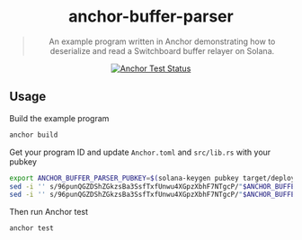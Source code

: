 <div align="center">

<!-- commonheader -->

<!-- commonheaderstop -->

# anchor-buffer-parser

> An example program written in Anchor demonstrating how to deserialize and read
> a Switchboard buffer relayer on Solana.

[![Anchor Test Status](https://github.com/switchboard-xyz/sbv2-solana/actions/workflows/anchor-test.yml/badge.svg)](https://github.com/switchboard-xyz/sbv2-solana/actions/workflows/anchor-test.yml)

</div>

## Usage

Build the example program

```bash
anchor build
```

Get your program ID and update `Anchor.toml` and `src/lib.rs` with your pubkey

```bash
export ANCHOR_BUFFER_PARSER_PUBKEY=$(solana-keygen pubkey target/deploy/anchor_buffer_parser-keypair.json)
sed -i '' s/96punQGZDShZGkzsBa3SsfTxfUnwu4XGpzXbhF7NTgcP/"$ANCHOR_BUFFER_PARSER_PUBKEY"/g Anchor.toml
sed -i '' s/96punQGZDShZGkzsBa3SsfTxfUnwu4XGpzXbhF7NTgcP/"$ANCHOR_BUFFER_PARSER_PUBKEY"/g src/lib.rs
```

Then run Anchor test

```bash
anchor test
```
